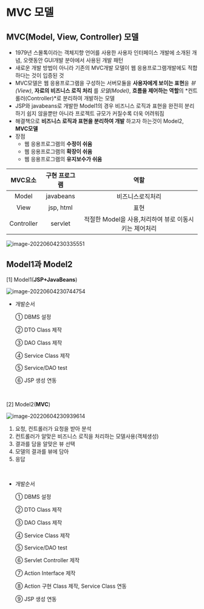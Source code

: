 # MVC 모델

## MVC(Model, View, Controller) 모델

- 1979년 스몰톡이라는 객체지향 언어를 사용한 사용자 인터페이스 개발에 소개된 개념, 오랫동안 GUI개발 분야에서 사용된 개발 패턴
- 새로운 개발 방법이 아니라 기존의 MVC개발 모델이 웹 응용프로그램개발에도 적합하다는 것이 입증된 것
- MVC모델은 웹 응용프로그램을 구성하는 서버모듈을 **사용자에게 보이는 표현**을 _뷰(View)_, **자료의 비즈니스 로직 처리** 를 _모델(Model)_, **흐름을 제어하는 역할**의 *컨트롤러(Controller)*로 분리하여 개발하는 모델
- JSP와 javabeans로 개발한 Model1의 경우 비즈니스 로직과 표현을 완전히 분리하기 쉽지 않을뿐만 아니라 프로젝트 규모가 커질수록 더욱 어려워짐
- 해결책으로 **비즈니스 로직과 표현을 분리하여 개발** 하고자 하는것이 Model2, **MVC모델**
- 장점
  - 웹 응용프로그램의 **수정이 쉬움**
  - 웹 응용프로그램의 **확장이 쉬움**
  - 웹 응용프로그램의 **유지보수가 쉬움**

|  MVC요소   | 구현 프로그램 |                         역할                          |
| :--------: | :-----------: | :---------------------------------------------------: |
|   Model    |   javabeans   |                   비즈니스로직처리                    |
|    View    |   jsp, html   |                         표현                          |
| Controller |    servlet    | 적절한 Model을 사용,처리하여 뷰로 이동시키는 제어처리 |

![image-20220604230335551](https://user-images.githubusercontent.com/103404127/172038816-02462a18-18f7-495c-8bc3-56384493653b.png)

## Model1과 Model2

[1] Model1(**JSP+JavaBeans**)

![image-20220604230744754](https://user-images.githubusercontent.com/103404127/172038818-a2bfea6d-d31a-4782-9638-1d4c3086494a.png)

- 개발순서

  ① DBMS 설정

  ② DTO Class 제작

  ③ DAO Class 제작

  ④ Service Class 제작

  ⑤ Service/DAO test

  ⑥ JSP 생성 연동

  <br>

[2] Model2(**MVC**)

![image-20220604230939614](https://user-images.githubusercontent.com/103404127/172038822-0cc04e3c-d07d-4e14-8a26-1a9eeecdf020.png)

1. 요청, 컨트롤러가 요청을 받아 분석
2. 컨트롤러가 알맞은 비즈니스 로직을 처리하는 모델사용(객체생성)
3. 결과를 담을 알맞은 뷰 선택
4. 모델의 결과를 뷰에 담아
5. 응답

<br>

- 개발순서

  ① DBMS 설정

  ② DTO Class 제작

  ③ DAO Class 제작

  ④ Service Class 제작

  ⑤ Service/DAO test

  ⑥ Servlet Controller 제작

  ⑦ Action Interface 제작

  ⑧ Action 구현 Class 제작, Service Class 연동

  ⑨ JSP 생성 연동
